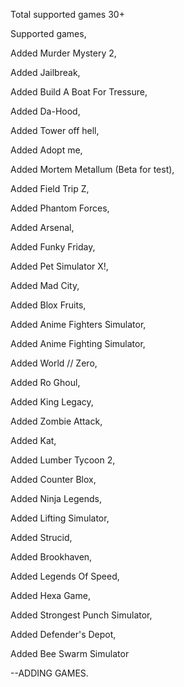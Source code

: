 Total supported games 30+

Supported games,

Added Murder Mystery 2,

Added Jailbreak,

Added Build A Boat For Tressure,

Added Da-Hood,

Added Tower off hell,

Added Adopt me,

Added Mortem Metallum (Beta for test),

Added Field Trip Z,

Added Phantom Forces,

Added Arsenal,

Added Funky Friday,

Added Pet Simulator X!,

Added Mad City,

Added Blox Fruits,

Added Anime Fighters Simulator,

Added Anime Fighting Simulator,

Added World // Zero,

Added Ro Ghoul,

Added King Legacy,

Added Zombie Attack,

Added Kat,

Added Lumber Tycoon 2,

Added Counter Blox,

Added Ninja Legends,

Added Lifting Simulator,

Added Strucid,

Added Brookhaven,

Added Legends Of Speed,

Added Hexa Game,

Added Strongest Punch Simulator,

Added Defender's Depot,

Added Bee Swarm Simulator

 --ADDING GAMES.
